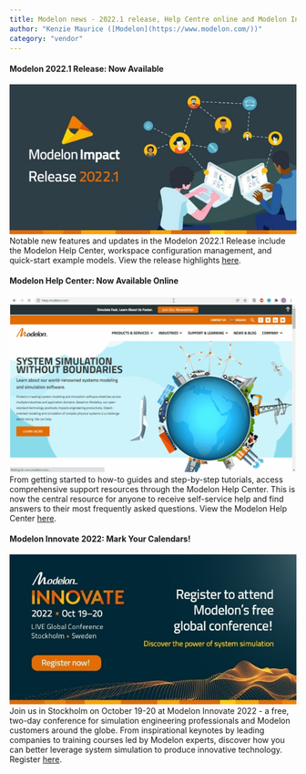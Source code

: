 ```yaml
---
title: Modelon news - 2022.1 release, Help Centre online and Modelon Innovate 2022
author: "Kenzie Maurice ([Modelon](https://www.modelon.com/))"
category: "vendor"
---
```


#### Modelon 2022.1 Release: Now Available
![Modelon impact](Modelon_impact2022.png)
Notable new features and updates in the Modelon 2022.1 Release include the Modelon Help Center, workspace configuration management, and quick-start example models. View the release highlights [here](https://bit.ly/3J5Lwch). 


#### Modelon Help Center: Now Available Online
![Modelon help](Modelon_help.png)
From getting started to how-to guides and step-by-step tutorials, access comprehensive support resources through the Modelon Help Center. This is now the central resource for anyone to receive self-service help and find answers to their most frequently asked questions. View the Modelon Help Center [here](https://bit.ly/36losrD). 

#### Modelon Innovate 2022: Mark Your Calendars!
![Modelon help](Modelon_innovate.jpg)
Join us in Stockholm on October 19-20 at Modelon Innovate 2022 - a free, two-day conference for simulation engineering professionals and Modelon customers around the globe. From inspirational keynotes by leading companies to training courses led by Modelon experts, discover how you can better leverage system simulation to produce innovative technology. Register [here](https://bit.ly/3u2vPfw). 
